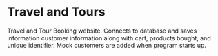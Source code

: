 # Travel and Tours
Travel and Tour Booking website.
Connects to database and saves information customer information along with cart, products bought, and unique identifier.
Mock customers are added when program starts up.
